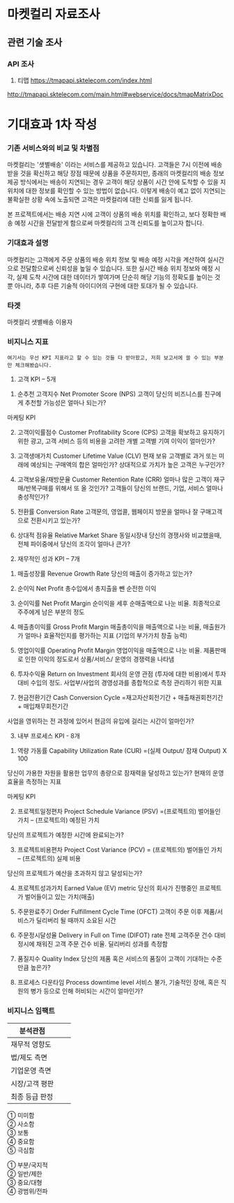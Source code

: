 
# 마켓컬리 자료조사

## 관련 기술 조사
### API 조사
1. 티맵
https://tmapapi.sktelecom.com/index.html

http://tmapapi.sktelecom.com/main.html#webservice/docs/tmapMatrixDoc

# 기대효과 1차 작성

### 기존 서비스와의 비교 및 차별점
마켓컬리는 '샛별배송' 이라는 서비스를 제공하고 있습니다. 고객들은 7시 이전에 배송 받을 것을 확신하고 해당 장점 때문에 상품을 주문하지만, 종래의 마켓컬리의 배송 정보 제공 방식에서는 배송이 지연되는 경우 고객이 해당 상품이 시간 안에 도착할 수 있을 지 위치에 대한 정보를 확인할 수 있는 방법이 없습니다. 이렇게 배송이 예고 없이 지연되는 불확실한 상황 속에 노출되면 고객은 마켓컬리에 대한 신뢰를 잃게 됩니다. 

본 프로젝트에서는 배송 지연 시에 고객이 상품의 배송 위치를 확인하고, 보다 정확한 배송 예정 시간을 전달받게 함으로써 마켓컬리의 고객 신뢰도를 높이고자 합니다.

### 기대효과 설명
마켓컬리는 고객에게 주문 상품의 배송 위치 정보 및 배송 예정 시각을 계산하여 실시간으로 전달함으로써 신뢰성을 높일 수 있습니다. 또한 실시간 배송 위치 정보와 예정 시각, 실제 도착 시간에 대한 데이터가 쌓여가며 단순히 해당 기능의 정확도를 높이는 것 뿐 아니라, 추후 다른 기술적 아이디어의 구현에 대한 토대가 될 수 있습니다.

### 타겟
마켓컬리 샛별배송 이용자

### 비지니스 지표
`여기서는 우선 KPI 지표라고 할 수 있는 것들 다 받아왔고, 저희 보고서에 쓸 수 있는 부분만 체크해봤습니다.`

1. 고객 KPI – 5개
 
1) 순추천 고객지수 Net Promoter Score (NPS)
고객이 당신의 비즈니스를 친구에게 추천할 가능성은 얼마나 되는가?

마케팅 KPI

2) 고객이익률점수 Customer Profitability Score (CPS)
고객을 확보하고 유지하기 위한 광고, 고객 서비스 등의 비용을 고려한 개별 고객별 기여 이익이 얼마인가?

 
3) 고객생애가치  Customer Lifetime Value (CLV)
현재 보유 고객별로 과거 또는 미래에 예상되는 구매액의 합은 얼마인가? 상대적으로 가치가 높은 고객은 누구인가?

4) 고객보유율/재방문율 Customer Retention Rate (CRR)
얼마나 많은 고객이 재구매/반복구매를 위해서 또 올 것인가? 고객들이 당신의 브랜드, 기업, 서비스 얼마나 충성적인가?

 
5) 전환률 Conversion Rate
고객문의, 영업콜, 웹페이지 방문을 얼마나 잘 구매고객으로 전환시키고 있는가?

 
6) 상대적 점유율 Relative Market Share
동일시장내 당신의 경쟁사와 비교했을때, 전체 파이중에서 당신의 조각이 얼마나 큰가?

2. 재무적인 성과 KPI – 7개
 
 
1) 매출성장률 Revenue Growth Rate
당신의 매출이 증가하고 있는가?

 
2) 순이익 Net Profit
총수입에서 총지출을 뺀 순전한 이익

 
3) 순이익률 Net Profit Margin
순이익을 세후 순매출액으로 나눈 비율. 최종적으로 주주에게 남은 부분의 정도

 
4) 매출총이익률 Gross Profit Margin
매출총이익을 매출액으로 나눈 비율, 매출원가가 얼마나 효율적인지를 평가하는 지표 (기업의 부가가치 창출 능력)

 
5) 영업이익률 Operating Profit Margin
영업이익을 매출액으로 나눈 비율. 제품판매로 인한 이익의 정도로서 상품/서비스/ 운영의 경쟁력을 나타냄

 
6) 투자수익율 Return on Investment
회사의 운영 관점 (투자에 대한 비용)에서 투자대비 수입의 정도. 사업부/사업의 경영성과를 종합적으로 측정 관리하기 위한 지표

 
7) 현금전환기간 Cash Conversion Cycle
=재고자산회전기간 + 매출채권회전기간 + 매입채무회전기간

사업을 영위하는 전 과정에 있어서 현금의 유입에 걸리는 시간이 얼마인가?

3. 내부 프로세스 KPI - 8개
 
1) 역량 가동률 Capability Utilization Rate (CUR)
=(실제 Output/ 잠재 Output) X 100

당신이 가용한 자원을 활용한 업무의 총량으로 잠재력을 달성하고 있는가? 현재의 운영 효율을 측정하는 지표

마케팅 KPI
 
 
2) 프로젝트일정편차 Project Schedule Variance (PSV)
=(프로젝트의) 벌어들인 가치 – (프로젝트의) 예정된 가치

당신의 프로젝트가 예정한 시간에 완료되는가?

 

3) 프로젝트비용편차 Project Cost Variance (PCV)
= (프로젝트의) 벌어들인 가치 – (프로젝트의) 실제 비용

당신의 프로젝트가 예산을 초과하지 않고 달성되는가?

 

4) 프로젝트성과가치 Earned Value (EV) metric
당신의 회사가 진행중인 프로젝트가 벌어들이고 있는 가치(매출)

 

5) 주문완료주기 Order Fulfillment Cycle Time (OFCT)
고객이 주문 이후 제품/서비스가 딜리버리 될 때까지 소요된 시간

 

6) 주문정시달성율 Delivery in Full on Time (DIFOT) rate
전체 고객주문 건수 대비 정시에 채워진 고객 주문 건수 비율. 딜리버리 성과를 측정함

 

7) 품질지수 Quality Index
당신의 제품 혹은 서비스의 품질이 고객이 기대하는 수준만큼 높은가?

 

8) 프로세스 다운타임 Process downtime level
서비스 불가, 기술적인 장애, 혹은 직원의 병가 등으로 인해 허비되는 시간이 얼마인가?

### 비지니스 임팩트
| 분석관점 |  |  |
|--|--|--|
| 재무적 영향도 |  |  |
| 법/제도 측면 |  |  |
| 기업운영 측면 |  |  |
| 시장/고객 평판 |  |  |
| 최종 등급 판정 |  |  |





① 미미함  
② 사소함  
③ 보통  
④ 중요함  
⑤ 극심함

① 부분/국지적  
② 일반/제한  
③ 중요/대형  
④ 광범위/전파
<!--stackedit_data:
eyJoaXN0b3J5IjpbLTE1MDUzOTU0ODYsODI3ODg0NjE4LC0xMD
Q0NTI5NDUwXX0=
-->
